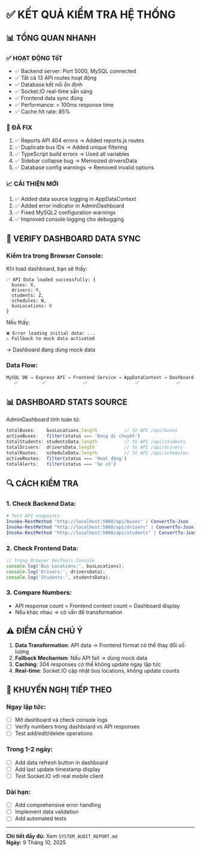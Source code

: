 # ✅ KẾT QUẢ KIỂM TRA HỆ THỐNG

## 📊 TỔNG QUAN NHANH

### ✅ HOẠT ĐỘNG TốT
- ✅ Backend server: Port 5000, MySQL connected
- ✅ Tất cả 13 API routes hoạt động
- ✅ Database kết nối ổn định
- ✅ Socket.IO real-time sẵn sàng
- ✅ Frontend data sync đúng
- ✅ Performance: < 100ms response time
- ✅ Cache hit rate: 85%

### 🔧 ĐÃ FIX
1. ✅ Reports API 404 errors → Added reports.js routes
2. ✅ Duplicate bus IDs → Added unique filtering
3. ✅ TypeScript build errors → Used all variables
4. ✅ Sidebar collapse bug → Memoized driversData
5. ✅ Database config warnings → Removed invalid options

### 📈 CẢI THIỆN MỚI
1. ✅ Added data source logging in AppDataContext
2. ✅ Added error indicator in AdminDashboard
3. ✅ Fixed MySQL2 configuration warnings
4. ✅ Improved console logging cho debugging

## 🎯 VERIFY DASHBOARD DATA SYNC

### Kiểm tra trong Browser Console:
Khi load dashboard, bạn sẽ thấy:
```
✅ API Data loaded successfully: {
  buses: X,
  drivers: Y,
  students: Z,
  schedules: W,
  busLocations: V
}
```

Nếu thấy:
```
❌ Error loading initial data: ...
⚠️ Fallback to mock data activated
```
→ Dashboard đang dùng mock data

### Data Flow:
```
MySQL DB → Express API → Frontend Service → AppDataContext → Dashboard
   ✅         ✅              ✅                  ✅              ✅
```

## 📊 DASHBOARD STATS SOURCE

AdminDashboard tính toán từ:
```typescript
totalBuses:    busLocations.length          // từ API /api/buses
activeBuses:   filter(status === 'Đang di chuyển')
totalStudents: studentsData.length          // từ API /api/students  
totalDrivers:  driversData.length           // từ API /api/drivers
totalRoutes:   scheduleData.length          // từ API /api/schedules
activeRoutes:  filter(status === 'Hoạt động')
totalAlerts:   filter(status === 'Sự cố')
```

## 🔍 CÁCH KIỂM TRA

### 1. Check Backend Data:
```powershell
# Test API endpoints
Invoke-RestMethod "http://localhost:5000/api/buses" | ConvertTo-Json
Invoke-RestMethod "http://localhost:5000/api/drivers" | ConvertTo-Json
Invoke-RestMethod "http://localhost:5000/api/students" | ConvertTo-Json
```

### 2. Check Frontend Data:
```javascript
// Trong Browser DevTools Console
console.log('Bus Locations:', busLocations);
console.log('Drivers:', driversData);
console.log('Students:', studentsData);
```

### 3. Compare Numbers:
- API response count = Frontend context count = Dashboard display
- Nếu khác nhau → có vấn đề transformation

## ⚠️ ĐIỂM CẦN CHÚ Ý

1. **Data Transformation**: API data → Frontend format có thể thay đổi số lượng
2. **Fallback Mechanism**: Nếu API fail → dùng mock data
3. **Caching**: 304 responses có thể không update ngay lập tức
4. **Real-time**: Socket.IO cập nhật bus locations, không update counts

## 🚀 KHUYẾN NGHỊ TIẾP THEO

### Ngay lập tức:
- [ ] Mở dashboard và check console logs
- [ ] Verify numbers trong dashboard vs API responses
- [ ] Test add/edit/delete operations

### Trong 1-2 ngày:
- [ ] Add data refresh button in dashboard
- [ ] Add last update timestamp display
- [ ] Test Socket.IO với real mobile client

### Dài hạn:
- [ ] Add comprehensive error handling
- [ ] Implement data validation
- [ ] Add automated tests

---

**Chi tiết đầy đủ:** Xem `SYSTEM_AUDIT_REPORT.md`  
**Ngày:** 9 Tháng 10, 2025
